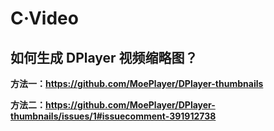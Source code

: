 # C·Video

## 如何生成 DPlayer 视频缩略图？
**方法一：https://github.com/MoePlayer/DPlayer-thumbnails**

**方法二：https://github.com/MoePlayer/DPlayer-thumbnails/issues/1#issuecomment-391912738**

